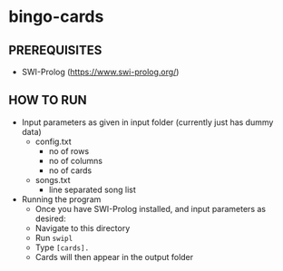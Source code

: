 # bingo-cards

## PREREQUISITES
- SWI-Prolog (https://www.swi-prolog.org/)

## HOW TO RUN
- Input parameters as given in input folder (currently just has dummy data)
    - config.txt
        - no of rows
        - no of columns
        - no of cards
    - songs.txt
        - line separated song list
- Running the program
    - Once you have SWI-Prolog installed, and input parameters as desired:
    - Navigate to this directory
    - Run `swipl`
    - Type `[cards].`
    - Cards will then appear in the output folder